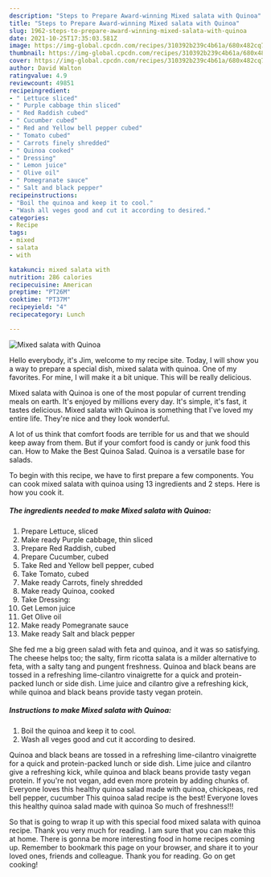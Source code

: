 ```yaml
---
description: "Steps to Prepare Award-winning Mixed salata with Quinoa"
title: "Steps to Prepare Award-winning Mixed salata with Quinoa"
slug: 1962-steps-to-prepare-award-winning-mixed-salata-with-quinoa
date: 2021-10-25T17:35:03.581Z
image: https://img-global.cpcdn.com/recipes/310392b239c4b61a/680x482cq70/mixed-salata-with-quinoa-recipe-main-photo.jpg
thumbnail: https://img-global.cpcdn.com/recipes/310392b239c4b61a/680x482cq70/mixed-salata-with-quinoa-recipe-main-photo.jpg
cover: https://img-global.cpcdn.com/recipes/310392b239c4b61a/680x482cq70/mixed-salata-with-quinoa-recipe-main-photo.jpg
author: David Walton
ratingvalue: 4.9
reviewcount: 49851
recipeingredient:
- " Lettuce sliced"
- " Purple cabbage thin sliced"
- " Red Raddish cubed"
- " Cucumber cubed"
- " Red and Yellow bell pepper cubed"
- " Tomato cubed"
- " Carrots finely shredded"
- " Quinoa cooked"
- " Dressing"
- " Lemon juice"
- " Olive oil"
- " Pomegranate sauce"
- " Salt and black pepper"
recipeinstructions:
- "Boil the quinoa and keep it to cool."
- "Wash all veges good and cut it according to desired."
categories:
- Recipe
tags:
- mixed
- salata
- with

katakunci: mixed salata with 
nutrition: 286 calories
recipecuisine: American
preptime: "PT26M"
cooktime: "PT37M"
recipeyield: "4"
recipecategory: Lunch

---
```



![Mixed salata with Quinoa](https://img-global.cpcdn.com/recipes/310392b239c4b61a/680x482cq70/mixed-salata-with-quinoa-recipe-main-photo.jpg)

Hello everybody, it's Jim, welcome to my recipe site. Today, I will show you a way to prepare a special dish, mixed salata with quinoa. One of my favorites. For mine, I will make it a bit unique. This will be really delicious.

Mixed salata with Quinoa is one of the most popular of current trending meals on earth. It's enjoyed by millions every day. It's simple, it's fast, it tastes delicious. Mixed salata with Quinoa is something that I've loved my entire life. They're nice and they look wonderful.

A lot of us think that comfort foods are terrible for us and that we should keep away from them. But if your comfort food is candy or junk food this can. How to Make the Best Quinoa Salad. Quinoa is a versatile base for salads.


To begin with this recipe, we have to first prepare a few components. You can cook mixed salata with quinoa using 13 ingredients and 2 steps. Here is how you cook it.

<!--inarticleads1-->

##### The ingredients needed to make Mixed salata with Quinoa:

1. Prepare  Lettuce, sliced
1. Make ready  Purple cabbage, thin sliced
1. Prepare  Red Raddish, cubed
1. Prepare  Cucumber, cubed
1. Take  Red and Yellow bell pepper, cubed
1. Take  Tomato, cubed
1. Make ready  Carrots, finely shredded
1. Make ready  Quinoa, cooked
1. Take  Dressing:
1. Get  Lemon juice
1. Get  Olive oil
1. Make ready  Pomegranate sauce
1. Make ready  Salt and black pepper


She fed me a big green salad with feta and quinoa, and it was so satisfying. The cheese helps too; the salty, firm ricotta salata is a milder alternative to feta, with a salty tang and pungent freshness. Quinoa and black beans are tossed in a refreshing lime-cilantro vinaigrette for a quick and protein-packed lunch or side dish. Lime juice and cilantro give a refreshing kick, while quinoa and black beans provide tasty vegan protein. 

<!--inarticleads2-->

##### Instructions to make Mixed salata with Quinoa:

1. Boil the quinoa and keep it to cool.
1. Wash all veges good and cut it according to desired.


Quinoa and black beans are tossed in a refreshing lime-cilantro vinaigrette for a quick and protein-packed lunch or side dish. Lime juice and cilantro give a refreshing kick, while quinoa and black beans provide tasty vegan protein. If you&#39;re not vegan, add even more protein by adding chunks of. Everyone loves this healthy quinoa salad made with quinoa, chickpeas, red bell pepper, cucumber This quinoa salad recipe is the best! Everyone loves this healthy quinoa salad made with quinoa So much of freshness!!! 

So that is going to wrap it up with this special food mixed salata with quinoa recipe. Thank you very much for reading. I am sure that you can make this at home. There is gonna be more interesting food in home recipes coming up. Remember to bookmark this page on your browser, and share it to your loved ones, friends and colleague. Thank you for reading. Go on get cooking!
